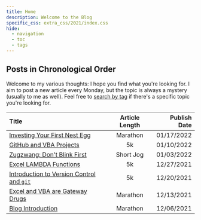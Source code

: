 ```yaml
---
title: Home
description: Welcome to the Blog
specific_css: extra_css/2021/index.css
hide:
  - navigation
  - toc
  - tags
---
```


## Posts in Chronological Order

Welcome to my various thoughts: I hope you find what you're looking for. I aim to post a new article every Monday, but the topic is always a mystery (usually to me as well). Feel free to <a href='/tags'>search by tag</a> if there's a specific topic you're looking for.

| Title                                                                   | Article Length | Publish Date |
| :---------------------------------------------------------------------- | :------------: | -----------: |
| <a href="/2022/First-Nest-Egg">Investing Your First Nest Egg</a>        |    Marathon    |   01/17/2022 |
| <a href="/2022/Git-and-Excel-VBA">GitHub and VBA Projects</a>           |       5k       |   01/10/2022 |
| <a href="/2022/Zugzwang">Zugzwang: Don't Blink First</a>                |   Short Jog    |   01/03/2022 |
| <a href="/2021/Excel-Lambda-Functions">Excel LAMBDA Functions</a>       |       5k       |   12/27/2021 |
| <a href="/2021/Git-Intro">Introduction to Version Control and `git`</a> |       5k       |   12/20/2021 |
| <a href="/2021/Why-Excel-and-VBA">Excel and VBA are Gateway Drugs</a>   |    Marathon    |   12/13/2021 |
| <a href="/2021/Blog-Introduction">Blog Introduction</a>                 |    Marathon    |   12/06/2021 |
